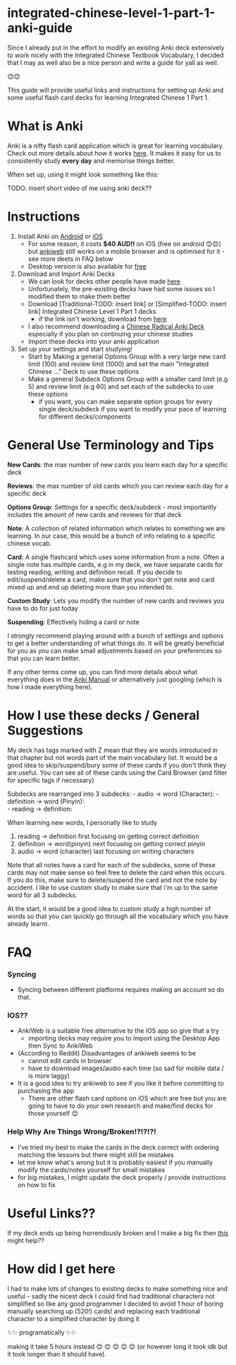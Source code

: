 # integrated-chinese-level-1-part-1-anki-guide

Since I already put in the effort to modify an existing Anki deck extensively to work nicely with the Integrated Chinese Textbook Vocabulary, I decided that I may as well also be a nice person and write a guide for yall as well. 

😊😊

This guide will provide useful links and instructions for setting up Anki and some useful flash card decks for learning Integrated Chinese 1 Part 1.
# What is Anki
Anki is a nifty flash card application which is great for learning vocabulary. Check out more details about how it works [here](https://docs.ankiweb.net/background.html). It makes it easy for us to consistently study **every day** and memorise things better.

When set up, using it might look something like this:

TODO: insert short video of me using anki deck??
# Instructions
1. Install Anki on [Android](https://play.google.com/store/apps/details?id=com.ichi2.anki&hl=en&gl=US&pli=1) or [iOS](https://apps.apple.com/au/app/ankimobile-flashcards/id373493387)
   - For some reason, it costs **$40 AUD!!** on iOS (free on android 😊😊) but [ankiweb](https://ankiweb.net/decks) still works on a mobile browser and is optimised for it - see more deets in FAQ below
   - Desktop version is also available for [free](https://apps.ankiweb.net/)
2. Download and Import Anki Decks
   - We can look for decks other people have made [here](https://ankiweb.net/shared/decks)
   - Unfortunately, the pre-existing decks have had some issues so I modified them to make them better
   - Download [Traditional-TODO: insert link] or [Simplified-TODO: insert link] Integrated Chinese Level 1 Part 1 decks
     - if the link isn't working, download from [here](https://drive.google.com/file/d/1FtPJJ5nphCynnejm6BamGeVRyMt8pBBJ/view?usp=sharing)
   - I also recommend downloading a [Chinese Radical Anki Deck](https://ankiweb.net/shared/info/842457706) especially if you plan on continuing your chinese studies
   - Import these decks into your anki application
3. Set up your settings and start studying!
   - Start by Making a general Options Group with a very large new card limit (100) and review limit (1000) and set the main "Integrated Chinese ..." Deck to use these options
   - Make a general Subdeck Options Group with a smaller card limit (e.g 5) and review limit (e.g 60) and set each of the subdecks to use these options
      - if you want, you can make separate option groups for every single deck/subdeck if you want to modify your pace of learning for different decks/components

# General Use Terminology and Tips

**New Cards**: the max number of new cards you learn each day for a specific deck

**Reviews**: the max number of old cards which you can review each day for a specific deck

**Options Group**: Settings for a specific deck/subdeck - most importantly includes the amount of new cards and reviews for that deck

**Note**: A collection of related information which relates to something we are learning. In our case, this would be a bunch of info relating to a specific chinese vocab.

**Card**: A single flashcard which uses some information from a note. Often a single note has multiple cards, e.g in my deck, we have separate cards for testing reading, writing and definition recall. If you decide to edit/suspend/delete a card, make sure that you don't get note and card mixed up and end up deleting more than you intended to.

**Custom Study**: Lets you modify the number of new cards and reviews you have to do for just today

**Suspending**: Effectively hiding a card or note

I strongly recommend playing around with a bunch of settings and options to get a better understanding of what things do. It will be greatly beneficial for you as you can make small adjustments based on your preferences so that you can learn better.

If any other terms come up, you can find more details about what everything does in the [Anki Manual](https://docs.ankiweb.net/studying.html) or alternatively just googling (which is how I made everything here).

# How I use these decks / General Suggestions

My deck has tags marked with Z mean that they are words introduced in that chapter but not words part of the main vocabulary list. It would be a good idea to skip/suspend/bury some of these cards if you don't think they are useful. You can see all of these cards using the Card Browser (and filter for specific tags if necessary)

Subdecks are rearranged into 3 subdecks:
    - audio -> word (Character): 
    - definition -> word (Pinyin):  
    - reading -> definition: 

When learning new words, I personally like to study 
1. reading -> definition first focusing on getting correct definition
2. definition -> word(pinyin) next focusing on getting correct pinyin
3. audio -> word (character) last focusing on writing characters 

Note that all notes have a card for each of the subdecks, some of these cards may not make sense so feel free to delete the card when this occurs. If you do this, make sure to delete/suspend the card and not the note by accident. I like to use custom study to make sure that i'm up to the same word for all 3 subdecks. 

At the start, it would be a good idea to custom study a high number of words so that you can quickly go through all the vocabulary which you have already learnt.

# FAQ

### Syncing
- Syncing between different platforms requires making an account so do that.

### IOS??
- AnkiWeb is a suitable free alternative to the iOS app so give that a try
   - importing decks may require you to import using the Desktop App then Sync to AnkiWeb
- (According to Reddit) Disadvantages of ankiweb seems to be
  - cannot edit cards in browser
  - have to download images/audio each time (so sad for mobile data / is more laggy)
- It is a good idea to try ankiweb to see if you like it before committing to purchasing the app
  - There are other flash card options on iOS which are free but you are going to have to do your own research and make/find decks for those yourself 😊

### Help Why Are Things Wrong/Broken!?!?!?!

- I've tried my best to make the cards in the deck correct with ordering matching the lessons but there might still be mistakes
 - let me know what's wrong but it is probably easiest if you manually modify the cards/notes yourself for small mistakes
 - for big mistakes, I might update the deck properly / provide instructions on how to fix

# Useful Links??

If my deck ends up being horrendously broken and I make a big fix then [this](https://www.youtube.com/watch?v=TTHpODHBk3U) might help?? 

# How did I get here

I had to make lots of changes to existing decks to make something nice and useful - sadly the nicest deck I could find had traditional characters not simplified so like any good programmer I decided to avoid 1 hour of boring manually searching up (520!) cards! and replacing each traditional character to a simplified character by doing it 

✨✨ programatically ✨✨ 

making it take 5 hours instead 😊 😊 😊 😊 😊 (or however long it took idk but it took longer than it should have).
